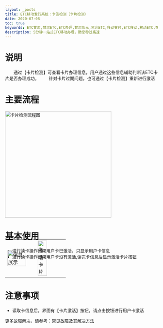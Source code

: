 ```yaml
---
layout: _posts
title: ETC移动发行系统：卡签检测（卡片检测）
date: 2020-07-08
toc: true
keywords: ETC甘肃,甘肃ETC,ETC办理,甘肃紫光,紫光ETC,移动支付,ETC移动,移动ETC,在线充值,ETC办理,卡片办理,OBU办理,OBU激活,ETC手持终端,甘肃ETC办理,甘肃ETC发行,移动发行终端,ETC移动发行系统
description: 5分钟一站式ETC移动办理，助您秒过高速
---
```

# 说明
&emsp;&emsp;通过【卡片检测】可查看卡片办理信息，用户通过这些信息辅助判断该ETC卡片是否办理成功。
&emsp;&emsp;针对卡片过期问题，也可通过【卡片检测】重新进行激活

# 主要流程 
<img src="/pub-images/cardactivationflow.png" width="350" alt="卡片检测流程图"/>

# 基本使用 
* 进行读卡操作如果用户卡已激活，只显示用户卡信息
* 进行读卡操作如果用户卡没有激活,读完卡信息后显示激活卡片按钮
 <table style = "margin-top:-80px"> 
      <tr>
          <td><img src="/pub-images/obucheck1.png" width="85%" alt="信息展示"/></td>
          <td><img src="/pub-images/cardactivation3.jpg" width="60%" alt="激活卡片"/></td>
      </tr>
  </table>

# 注意事项  
* 读取卡信息后，界面有【卡片激活】按钮，请点击按钮进行用户卡激活

更多故障解决，请参考：[常见故障及其解决方法](/2019/10/05/problems/)

